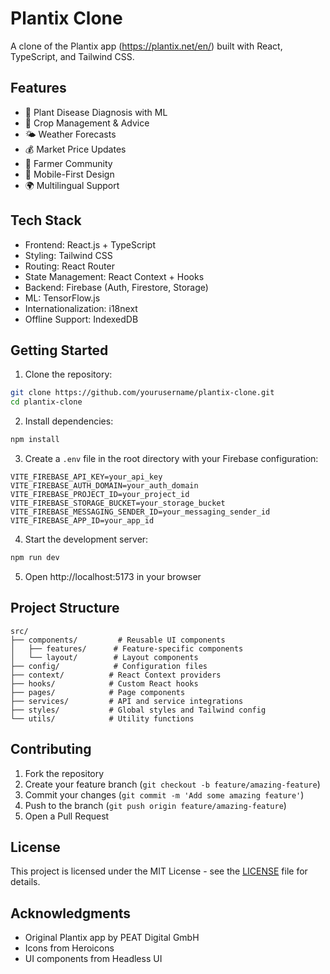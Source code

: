 # Plantix Clone

A clone of the Plantix app (https://plantix.net/en/) built with React, TypeScript, and Tailwind CSS.

## Features

- 📸 Plant Disease Diagnosis with ML
- 🌱 Crop Management & Advice
- 🌤️ Weather Forecasts
- 💰 Market Price Updates
- 👥 Farmer Community
- 📱 Mobile-First Design
- 🌍 Multilingual Support

## Tech Stack

- Frontend: React.js + TypeScript
- Styling: Tailwind CSS
- Routing: React Router
- State Management: React Context + Hooks
- Backend: Firebase (Auth, Firestore, Storage)
- ML: TensorFlow.js
- Internationalization: i18next
- Offline Support: IndexedDB

## Getting Started

1. Clone the repository:
```bash
git clone https://github.com/yourusername/plantix-clone.git
cd plantix-clone
```

2. Install dependencies:
```bash
npm install
```

3. Create a `.env` file in the root directory with your Firebase configuration:
```env
VITE_FIREBASE_API_KEY=your_api_key
VITE_FIREBASE_AUTH_DOMAIN=your_auth_domain
VITE_FIREBASE_PROJECT_ID=your_project_id
VITE_FIREBASE_STORAGE_BUCKET=your_storage_bucket
VITE_FIREBASE_MESSAGING_SENDER_ID=your_messaging_sender_id
VITE_FIREBASE_APP_ID=your_app_id
```

4. Start the development server:
```bash
npm run dev
```

5. Open http://localhost:5173 in your browser

## Project Structure

```
src/
├── components/         # Reusable UI components
│   ├── features/      # Feature-specific components
│   └── layout/        # Layout components
├── config/            # Configuration files
├── context/          # React Context providers
├── hooks/            # Custom React hooks
├── pages/            # Page components
├── services/         # API and service integrations
├── styles/           # Global styles and Tailwind config
└── utils/            # Utility functions
```

## Contributing

1. Fork the repository
2. Create your feature branch (`git checkout -b feature/amazing-feature`)
3. Commit your changes (`git commit -m 'Add some amazing feature'`)
4. Push to the branch (`git push origin feature/amazing-feature`)
5. Open a Pull Request

## License

This project is licensed under the MIT License - see the [LICENSE](LICENSE) file for details.

## Acknowledgments

- Original Plantix app by PEAT Digital GmbH
- Icons from Heroicons
- UI components from Headless UI
